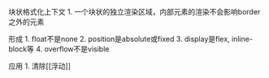 块状格式化上下文
	1. 一个块状的独立渲染区域，内部元素的渲染不会影响border之外的元素

形成
	1. float不是none
	2. position是absolute或fixed
	3. display是flex, inline-block等
	4. overflow不是visible

应用
	1. 清除[[浮动]]